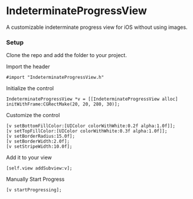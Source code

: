 IndeterminateProgressView
=========================

A customizable indeterminate progress view for iOS without using images.

### Setup

Clone the repo and add the folder to your project.

Import the header

	#import "IndeterminateProgressView.h"

Initialize the control

	IndeterminateProgressView *v = [[IndeterminateProgressView alloc] initWithFrame:CGRectMake(20, 20, 280, 30)];

Customize the control

	[v setBottomFillColor:[UIColor colorWithWhite:0.2f alpha:1.0f]];
	[v setTopFillColor:[UIColor colorWithWhite:0.3f alpha:1.0f]];
	[v setBorderRadius:15.0f];
	[v setBorderWidth:2.0f];
	[v setStripeWidth:10.0f];
	
Add it to your view
	
	[self.view addSubview:v];

Manually Start Progress

	[v startProgressing];



